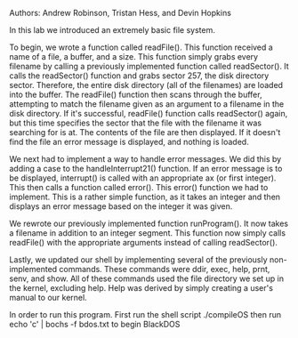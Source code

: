 Authors: Andrew Robinson, Tristan Hess, and Devin Hopkins

In this lab we introduced an extremely basic file system.

To begin, we wrote a function called readFile(). This function received a name of a file, a buffer, and a size. This function simply grabs every filename by calling a previously implemented function called readSector(). It calls the readSector() function and grabs sector 257, the disk directory sector. Therefore, the entire disk directory (all of the filenames) are loaded into the buffer. The readFile() function then scans through the buffer, attempting to match the filename given as an argument to a filename in the disk directory. If it's successful, readFile() function calls readSector() again, but this time specifies the sector that the file with the filename it was searching for is at. The contents of the file are then displayed. If it doesn't find the file an error message is displayed, and nothing is loaded.

We next had to implement a way to handle error messages. We did this by adding a case to the handleInterrupt21() function. If an error message is to be displayed, interrupt() is called with an appropriate ax (or first integer). This then calls a function called error(). This error() function we had to implement. This is a rather simple function, as it takes an integer and then displays an error message based on the integer it was given.

We rewrote our previously implemented function runProgram(). It now takes a filename in addition to an integer segment. This function now simply calls readFile() with the appropriate arguments instead of calling readSector().

Lastly, we updated our shell by implementing several of the previously non-implemented commands. These commands were ddir, exec, help, prnt, senv, and show. All of these commands used the file directory we set up in the kernel, excluding help. Help was derived by simply creating a user's manual to our kernel.

In order to run this program. First run the shell script
./compileOS
then run
echo 'c' | bochs -f bdos.txt
to begin BlackDOS
